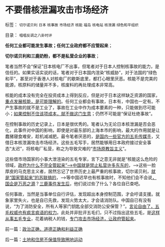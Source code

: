 # 不要借核泄漏攻击市场经济

标签： `切尔诺贝利` `日本` `核事故` `市场经济` `核能` `福岛` `核电站` `核泄漏` `绿色和平组织` 

目录： `唱唱反调之八卦时评`

**任何工业都可能发生事故；任何工业政府都不应管起来**；

**切尔诺贝利和三鹿奶粉，都不是私营企业的事故**；

笔者当然不会“保证”日本核电厂不出事，但笔者对于日本人控制核事故的能力，是信任的。如果实话实说的话，笔者对于日本国内渲染“核威胁”，对于法国的“绿色和平”，甚至对于香港人对核电厂的歇斯底里，都打心眼里厌恶。核能不是完美的能源，核原料的储量并不多，核废料的再处理成本非常高。

核能的成本没有完全在投资成本上得到反应，但是对于日本这样缺乏资源的国家，[重点发展核能，是可能理解的](../../../2009/1/14/能源危机之化石能源采之不完.md)。任何工业都会有事故，日本有，中国也一定有。不产生事故的就不是工业了，事故在工业中作为成本要素的一种，只能做到尽可能小；[如果控制不住该项成本，就不做这门生意](../../../2009/11/28/危机管理有成本边界，不值得“不惜一切代价避免危机”.md)；仍然不可能是“保证杜绝事故”。

在控制事故的历史记录上，日本是很优秀的。笔者认为无论日本核泄漏是否会恶化，此事件对中国的影响，即使是对最东部的上海本市的影响，最大的作用就是让蠢猪寝食难安，趁机减减肥。最令笔者厌恶的，[是国内一些官方的五毛传媒手](http://hi.baidu.com/darthchn/blog/item/9beb3ed7568e222206088b05.html)，又借日本核泄漏攻击市场经济。这些五毛写手，居然能够用日本政府接过安全事态“太迟”，将核电厂私营，称之为导致灾难的“[市场原教旨主义](../../../2009/4/26/市场信号是万能的，通货紧缩不可怕.md)”。

这些借市场国家的小事大泄渲染的五毛专家，言下之意无非就是“核能这么危险的领域，[政府为什么不完全管起来”——>中国就是禁止私营许多东东的](http://blog.sina.com.cn/s/blog_5563a64d0100gfpk.html)，——>这些一脸厚皮的马克思主义者，居然忘记了世界历史上最严重的核事故，切尔诺贝利，[就是“国家管起来”的苏联搞的](../../../2009/1/7/威权万能论，肆虐中国2000年的条件反射.md)，——>等中国迟早也有核事故时，不知他们会不会说[，国企是万恶之源](../../../2008/9/15/三鹿事件多层次危机处理中挖掘根源.md)？[三鹿事件发生后](http://hi.baidu.com/darthchn/blog/item/1f7f2ccb3c20448ec8176837.html)，他们说过些了什么？各位自已查吧。

任何事故，当然是当事单位自行评估，发现超出本身控制范围，才会吁请支援。就象家里失火，也是自已先救，发现火势太大，才会请消防队。中国自已有没有说，“为了消防安全，所有人等家门钥匙全部交消防公安保管？”。[言论自由了，五毛权威也有疯言疯语的权力](../../../2011/3/14/日本地震的影响和幸灾乐祸的爱国鬼子.md)。此处并非批评五毛们，只不过指出这些五毛，是[这样从事五毛专业](../../../2010/1/13/五毛就业是个技术活.md)，花着纳税人的钱，[专门攻击市场经济，让政府管起来](http://darthvad.blog.sohu.com/161146952.html)。



前一篇：[政治正确，道德正确和利益正确](../../../2011/3/14/政治正确，道德正确和利益正确.md)

后一篇：[土地和住房不保值导致圈地运动](../../../2011/3/15/土地和住房不保值导致圈地运动.md)